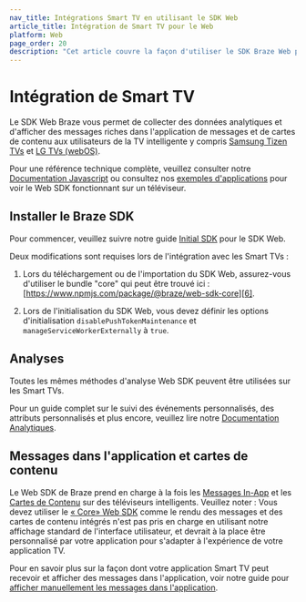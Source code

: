 ```yaml
---
nav_title: Intégrations Smart TV en utilisant le SDK Web
article_title: Intégration de Smart TV pour le Web
platform: Web
page_order: 20
description: "Cet article couvre la façon d'utiliser le SDK Braze Web pour s'intégrer avec les Smart TVs (Samsung et LG)"
---
```


# Intégration de Smart TV

Le SDK Web Braze vous permet de collecter des données analytiques et d'afficher des messages riches dans l'application de messages et de cartes de contenu aux utilisateurs de la TV intelligente y compris [Samsung Tizen TVs][1] et [LG TVs (webOS)][2].

Pour une référence technique complète, veuillez consulter notre [Documentation Javascript][3] ou consultez nos [exemples d'applications][9] pour voir le Web SDK fonctionnant sur un téléviseur.

## Installer le Braze SDK

Pour commencer, veuillez suivre notre guide [Initial SDK][4] pour le SDK Web.

Deux modifications sont requises lors de l'intégration avec les Smart TVs :

1. Lors du téléchargement ou de l'importation du SDK Web, assurez-vous d'utiliser le bundle "core" qui peut être trouvé ici : [https://www.npmjs.com/package/@braze/web-sdk-core][6].

2. Lors de l'initialisation du SDK Web, vous devez définir les options d'initialisation `disablePushTokenMaintenance` et `manageServiceWorkerExternally` à `true`.

## Analyses

Toutes les mêmes méthodes d'analyse Web SDK peuvent être utilisées sur les Smart TVs.

Pour un guide complet sur le suivi des événements personnalisés, des attributs personnalisés et plus encore, veuillez lire notre [Documentation Analytiques]({{site.baseurl}}/developer_guide/platform_integration_guides/web/analytics/tracking_sessions/).

## Messages dans l'application et cartes de contenu

Le Web SDK de Braze prend en charge à la fois les [Messages In-App][7] et les [Cartes de Contenu][8] sur des téléviseurs intelligents. Veuillez noter : Vous devez utiliser le [« Core» Web SDK][6] comme le rendu des messages et des cartes de contenu intégrés n'est pas pris en charge en utilisant notre affichage standard de l'interface utilisateur, et devrait à la place être personnalisé par votre application pour s'adapter à l'expérience de votre application TV.

Pour en savoir plus sur la façon dont votre application Smart TV peut recevoir et afficher des messages dans l'application, voir notre guide pour [afficher manuellement les messages dans l'application][5].


[1]: https://developer.samsung.com/smarttv/develop/specifications/tv-model-groups.html
[2]: http://webostv.developer.lge.com/discover/discover-webos-tv/
[3]: https://js.appboycdn.com/web-sdk/latest/doc/modules/appboy.html
[4]: {{site.baseurl}}/developer_guide/platform_integration_guides/web/initial_sdk_setup/
[5]: {{site.baseurl}}/developer_guide/platform_integration_guides/web/in-app_messaging/in-app_message_delivery/#manual-in-app-message-display
[6]: https://www.npmjs.com/package/@braze/web-sdk-core
[6]: https://www.npmjs.com/package/@braze/web-sdk-core
[7]: {{site.baseurl}}/developer_guide/platform_integration_guides/web/in-app_messaging/overview/
[8]: {{site.baseurl}}/developer_guide/platform_integration_guides/web/content_cards/overview/
[9]: https://github.com/Appboy/smart-tv-sample-apps
